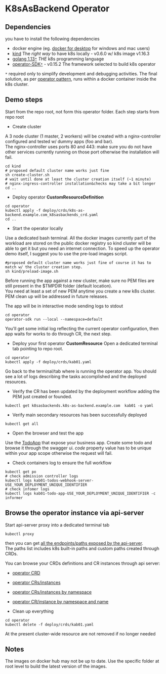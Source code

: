 # K8sAsBackend Operator

## Dependencies
you have to install the following dependencies

- docker engine (eg. [docker for desktop](https://docs.docker.com/install/)  for windows and mac users)
- [kind](https://kind.sigs.k8s.io/) The *right way* to have k8s locally - v0.6.0 w/ k8s image v1.16.3
- [golang 1.13`*`](https://golang.org/doc/install) *THE* k8s programming language
- [operator-SDK`*`](https://github.com/operator-framework/operator-sdk) - v0.15.2 The framework selected to build k8s operator

`*` required only to simplify development and debugging activities. The final solution, as per [operator pattern](https://kubernetes.io/docs/concepts/extend-kubernetes/operator/), runs within a docker container inside the k8s cluster. 

## Demo steps
Start from the repo root, not form this operator folder. Each step starts from repo root

- Create cluster

A 3 node cluster (1 master, 2 workers) will be created with a nginx-controller configured and tested w/ dummy apps (foo and bar).  
The nginx-controller uses ports 80 and 443: make sure you do not have other services currently running on those port otherwise the installation will fail.
```
cd kind
# proposed default cluster name works just fine
sh create-cluster.sh 
# wait until done at least the cluster creation itself (~1 minute)
# nginx-ingress-controller installation&checks may take a bit longer
cd ..
```

- Deploy operator **CustomResourceDefinition**

```
cd operator
kubectl apply -f deploy/crds/k8s-as-backend.example.com_k8sasbackends_crd.yaml
cd ..
```

- Start the operator locally

Use a dedicated bash terminal. 
All the docker images currently part of the workload are stored on the public docker registry so kind cluster will be able to get it but you need an internet connection. To speed up the operator demo itself, I suggest you to use the pre-load images script.
```
#proposed default cluster name works just fine of course it has to match w/ the cluster creation step.
sh kind/preload-image.sh
```

Before running the app against a new cluster, make sure no PEM files are still present in the $TMPDIR folder (default location).  
You need at least a set of new PEM anytime you create a new k8s cluster. PEM clean up will be addressed in future releases.

The app will be in interactive mode sending logs to stdout
```
cd operator
operator-sdk run --local --namespace=default
```
You'll get some initial log reflecting the current operator configuration, then app waits for works to do through CR, the next step.

- Deploy your first operator **CustomResource**
Open a dedicated terminal tab pointing to repo root.
```
cd operator
kubectl apply -f deploy/crds/kab01.yaml
```
Go back to the terminal/tab where is running the operator app. You should see a lot of logs describing the tasks accomplished and the deployed resources. 

- Verify the CR has been updated by the deployment workflow adding the PEM just created or founded.
```
kubectl get k8sasbackends.k8s-as-backend.example.com  kab01 -o yaml
```

- Verify main secondary resources has been successfully deployed
```
kubectl get all
```

- Open the browser and test the app

Use the [TodoApp](http://localhost/default/kab01/todo-app/swagger-ui/index.html) that expose your business app. Create some todo and browse it through the swagger ui. *code* property value has to be unique within your app scope otherwise the request will fail.

- Check containers log to ensure the full workflow
```
kubectl get po
# check admission controller logs
kubectl logs kab01-todos-webhook-server-USE_YOUR_DEPLOYMENT_UNIQUE_IDENTIFIER
# check infomer logs
kubectl logs kab01-todo-app-USE_YOUR_DEPLOYMENT_UNIQUE_IDENTIFIER -c informer
```

## Browse the operator instance via api-server
Start api-server proxy into a dedicated terminal tab
```
kubectl proxy
```
then you can get [all the endpoints/paths exposed by the api-server](http://127.0.0.1:8001).  
The paths list includes k8s built-in paths and custom paths created through CRDs.

You can browse your CRDs definitions and CR instances through api server:
- [operator CRD](http://127.0.0.1:8001/apis/k8s-as-backend.example.com/v1alpha1)
- [operator CRs/instances](http://127.0.0.1:8001/apis/k8s-as-backend.example.com/v1alpha1/k8sasbackends) 
- [operator CRs/instances by namespace](http://127.0.0.1:8001/apis/k8s-as-backend.example.com/v1alpha1/namespaces/default/k8sasbackends)
- [operator CR/instance by namespace and name](http://127.0.0.1:8001/apis/k8s-as-backend.example.com/v1alpha1/namespaces/default/k8sasbackends/kab01)

- Clean up everything
```
cd operator
kubectl delete -f deploy/crds/kab01.yaml
```
At the present cluster-wide resource are not removed if no longer needed

## Notes
The images on docker hub may not be up to date. Use the specific folder at root level to build the latest version of the images.

